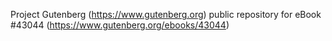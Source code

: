 Project Gutenberg (https://www.gutenberg.org) public repository for eBook #43044 (https://www.gutenberg.org/ebooks/43044)
